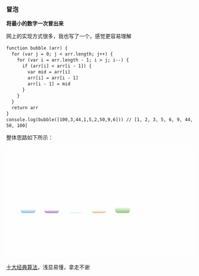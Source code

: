 ### 冒泡

**将最小的数字一次冒出来**

网上的实现方式很多，我也写了一个，感觉更容易理解

```
function bubble (arr) {
  for (var j = 0; j < arr.length; j++) {
    for (var i = arr.length - 1; i > j; i--) {
      if (arr[i] < arr[i - 1]) {
        var mid = arr[i]
        arr[i] = arr[i - 1]
        arr[i - 1] = mid
      }
    }
  }
  return arr
}
console.log(bubble([100,3,44,1,5,2,50,9,6])) // [1, 2, 3, 5, 6, 9, 44, 50, 100]
```

整体思路如下所示：

![bubble](/imgs/bubble.gif)



[十大经典算法](https://mp.weixin.qq.com/s/vn3KiV-ez79FmbZ36SX9lg)，浅显易懂，拿走不谢